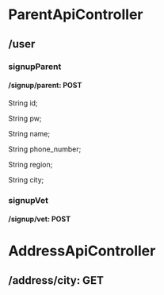 # ParentApiController

## /user

### signupParent
#### /signup/parent: POST
String id;

String pw;

String name;

String phone_number;

String region;

String city;

### signupVet
#### /signup/vet: POST


# AddressApiController

## /address/city: GET
